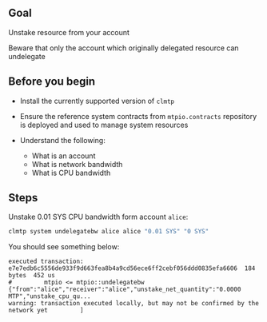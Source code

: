 ## Goal

Unstake resource from your account

Beware that only the account which originally delegated resource can undelegate

## Before you begin

* Install the currently supported version of `clmtp`

* Ensure the reference system contracts from `mtpio.contracts` repository is deployed and used to manage system resources

* Understand the following:
  * What is an account
  * What is network bandwidth
  * What is CPU bandwidth

## Steps

Unstake 0.01 SYS CPU bandwidth form account `alice`:

```sh
clmtp system undelegatebw alice alice "0.01 SYS" "0 SYS"
```

You should see something below:

```console
executed transaction: e7e7edb6c5556de933f9d663fea8b4a9cd56ece6ff2cebf056ddd0835efa6606  184 bytes  452 us
#         mtpio <= mtpio::undelegatebw          {"from":"alice","receiver":"alice","unstake_net_quantity":"0.0000 MTP","unstake_cpu_qu...
warning: transaction executed locally, but may not be confirmed by the network yet         ]
```
